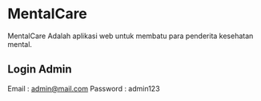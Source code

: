 # MentalCare
MentalCare Adalah aplikasi web untuk membatu para penderita kesehatan mental. 

## Login Admin
Email : admin@mail.com
Password : admin123
